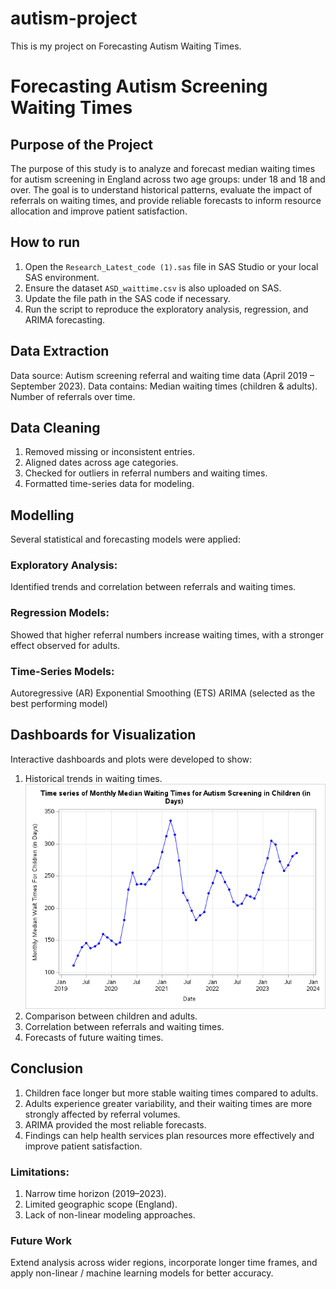 # autism-project
This is my project on Forecasting Autism Waiting Times.

# Forecasting Autism Screening Waiting Times
## Purpose of the Project
The purpose of this study is to analyze and forecast median waiting times for autism screening in England across two age groups: under 18 and 18 and over.
The goal is to understand historical patterns, evaluate the impact of referrals on waiting times, and provide reliable forecasts to inform resource allocation and improve patient satisfaction.

## How to run
1. Open the `Research_Latest_code (1).sas` file in SAS Studio or your local SAS environment.  
2. Ensure the dataset `ASD_waittime.csv` is also uploaded on SAS.  
3. Update the file path in the SAS code if necessary.  
4. Run the script to reproduce the exploratory analysis, regression, and ARIMA forecasting.  

## Data Extraction
Data source: Autism screening referral and waiting time data (April 2019 – September 2023).
Data contains:
Median waiting times (children & adults).
Number of referrals over time.

## Data Cleaning
1. Removed missing or inconsistent entries.
2. Aligned dates across age categories.
3. Checked for outliers in referral numbers and waiting times.
4. Formatted time-series data for modeling.

## Modelling
Several statistical and forecasting models were applied:

### Exploratory Analysis:
Identified trends and correlation between referrals and waiting times.

### Regression Models:
Showed that higher referral numbers increase waiting times, with a stronger effect observed for adults.

### Time-Series Models:
Autoregressive (AR)
Exponential Smoothing (ETS)
ARIMA (selected as the best performing model)

## Dashboards for Visualization 
Interactive dashboards and plots were developed to show:
1. Historical trends in waiting times.
   ![Children Waiting Times](outputs/Autism%20children.png)
3. Comparison between children and adults.
4. Correlation between referrals and waiting times.
5. Forecasts of future waiting times.

## Conclusion
1. Children face longer but more stable waiting times compared to adults.
2. Adults experience greater variability, and their waiting times are more strongly affected by referral volumes.
3. ARIMA provided the most reliable forecasts.
4. Findings can help health services plan resources more effectively and improve patient satisfaction.

### Limitations:
1. Narrow time horizon (2019–2023).
2. Limited geographic scope (England).
3. Lack of non-linear modeling approaches.

### Future Work 
Extend analysis across wider regions, incorporate longer time frames, and apply non-linear / machine learning models for better accuracy.

